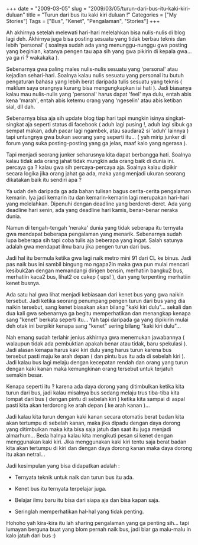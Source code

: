 +++
date = "2009-03-05"
slug = "2009/03/05/turun-dari-bus-itu-kaki-kiri-duluan"
title = "Turun dari bus itu kaki kiri duluan !"
Categories = ["My Stories"]
Tags = ["Bus", "Kenet", "Pengalaman", "Stories"]
+++

Ah akhirnya setelah melewati hari-hari melelahkan bisa nulis-nulis di blog lagi deh. Akhirnya juga bisa posting sesuatu yang tidak berbau teknis dan lebih 'personal' ( soalnya sudah ada yang menunggu-nunggu gwa posting yang beginian, katanya pengen tau apa sih yang gwa pikirin di kepala gwa... ya ga ri ? wakakaka ).

Sebenarnya gwa paling males nulis-nulis sesuatu yang 'personal' atau kejadian sehari-hari. Soalnya kalau nulis sesuatu yang personal itu butuh pengaturan bahasa yang lebih berat daripada tulis sesuatu yang teknis ( maklum saya orangnya kurang bisa mengungkapkan isi hati ). Jadi biasanya kalau mau nulis-nulis yang 'personal' harus dapat 'feel' nya dulu, entah abis kena 'marah', entah abis ketemu orang yang 'ngeselin' atau abis ketiban sial, dll dah.

Sebenarnya bisa aja sih update blog tiap hari tapi mungkin isinya singkat-singkat aja seperti status di facebook ( aduh lagi pusing !, aduh lagi sibuk ga sempat makan, aduh pacar lagi ngambek, atau saudara2 si 'aduh' lainnya ) tapi untungnya gwa bukan seorang yang seperti itu... ( yah mirip junker di forum yang suka posting-posting yang ga jelas, maaf kalo yang ngerasa ).

Tapi menjadi seorang junker seharusnya kita dapat berbangga hati. Soalnya kalau tidak ada orang jahat tidak mungkin ada orang baik di dunia ini. percaya ga ? kalau gwa sih percaya-percaya aja. Soalnya kalau dipikir secara logika jika orang jahat ga ada, maka yang menjadi ukuran seorang dikatakan baik itu sendiri apa ?

Ya udah deh daripada ga ada bahan tulisan bagus cerita-cerita pengalaman kemarin. Iya jadi kemarin itu dan kemarin-kemarin lagi merupakan hari-hari yang melelahkan. Dipenuhi dengan deadline yang berderet-deret. Ada yang deadline hari senin, ada yang deadline hari kamis, benar-benar neraka dunia.

Namun di tengah-tengah 'neraka' dunia yang tidak seberapa itu ternyata gwa mendapat beberapa pengalaman yang menarik. Sebenarnya sudah lupa beberapa sih tapi coba tulis aja beberapa yang ingat. Salah satunya adalah gwa mendapat ilmu baru jika pengen turun dari bus.

Jadi hal itu bermula ketika gwa lagi naik metro mini 91 dari CL ke binus. Jadi pas naik bus ini sambil bingung mo ngapa2in maka gwa pun mulai mencari kesibuk2an dengan memandangi dirigen bensin, merhatiin bangku2 bus, merhatiin kaca2 bus, lihat2 ce cakep ( ups! ), dan yang terpenting merhatiin kenet busnya.

Ada satu hal gwa lihat menjadi kebiasaan dari kenet bus yang gwa naikin tersebut. Jadi ketika seorang penumpang pengen turun dari bus yang dia naikin tersebut, sang kenet biasakan akan bilang "kaki kiri dulu"... sekali dan dua kali gwa sebenarnya ga begitu memperhatikan dan menangkap kenapa sang "kenet" berkata seperti itu... Yah tapi daripada ga yang dipikirin mulai deh otak ini berpikir kenapa sang "kenet" sering bilang "kaki kiri dulu"...

Nah emang sudah terlahir jenius akhirnya gwa menemukan jawabannya ( walaupun tidak ada pembuktian apakah benar atau tidak, baru spekulasi ). Jadi alasan kenapa harus kaki kiri dulu yang harus turun karena bus tersebut pasti maju ke arah depan ( dan pintu bus itu ada di sebelah kiri ). Jadi kalau bus lagi melaju dengan kecepatan rendah dan orang yang turun dengan kaki kanan maka kemungkinan orang tersebut untuk terjatuh semakin besar.

Kenapa seperti itu ? karena ada daya dorong yang ditimbulkan ketika kita turun dari bus, jadi kalau misalnya bus sedang melaju trus tiba-tiba kita lompat dari bus ( dengan pintu di sebelah kiri ) ketika kita sampai di aspal pasti kita akan terdorong ke arah depan ( ke arah kanan )...

Jadi kalau kita turun dengan kaki kanan secara otomatis berat badan kita akan tertumpu di sebelah kanan, maka jika dipadu dengan daya dorong yang ditimbulkan maka kita bisa saja jatuh dan saat itu juga menjadi almarhum... Beda halnya kalau kita mengikuti pesan si kenet dengan menggunakan kaki kiri. Jika menggunakan kaki kiri tentu saja berat badan kita akan tertumpu di kiri dan dengan daya dorong kanan maka daya dorong itu akan netral...

Jadi kesimpulan yang bisa didapatkan adalah :
	
  * Ternyata teknik untuk naik dan turun bus itu ada.
	
  * Kenet bus itu ternyata terpelajar juga.
	
  * Belajar ilmu baru itu bisa dari siapa aja dan bisa kapan saja.
	
  * Seringlah memperhatikan hal-hal yang tidak penting.

Hohoho yah kira-kira itu lah sharing pengalaman yang ga penting sih... tapi lumayan berguna buat yang blom pernah naik bus, jadi biar ga malu-malu in kalo jatuh dari bus :)
